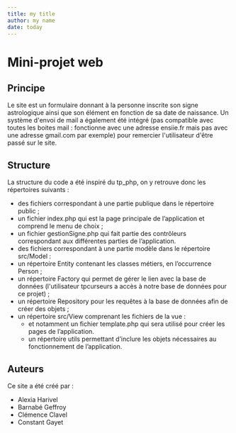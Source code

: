 ```yaml
---
title: my title
author: my name
date: today
---
```

# Mini-projet web

## Principe
Le site est un formulaire donnant à la personne inscrite son signe astrologique ainsi que son élément en fonction de sa date de naissance. 
Un système d'envoi de mail a également été intégré (pas compatible avec toutes les boites mail : fonctionne avec une adresse ensiie.fr mais pas avec une adresse gmail.com par exemple) pour remercier l'utilisateur d'être passé sur le site.

## Structure
La structure du code a été inspiré du tp_php, on y retrouve donc les répertoires suivants :

+ des fichiers correspondant à une partie publique dans le répertoire public ;
+ un fichier index.php qui est la page principale de l’application et comprend le menu de choix ;
+ un fichier gestionSigne.php qui fait partie des contrôleurs correspondant aux différentes parties de l’application.
+ des fichiers correspondant à une partie modèle dans le répertoire src/Model :
+ un répertoire Entity contenant les classes métiers, en l’occurrence Person ;
+ un répertoire Factory qui permet de gérer le lien avec la base de données (l'utilisateur tpcurseurs a accès à notre base de données pour ce projet) ;
+ un répertoire Repository pour les requêtes à la base de données afin de créer des objets ;
+ un répertoire src/View comprenant les fichiers de la vue :
    + et notamment un fichier template.php qui sera utilisé pour créer les pages de l’application.
    + un répertoire utils permettant d’inclure les objets nécessaires au fonctionnement de l’application.

## Auteurs
Ce site a été créé par :
- Alexia Harivel 
- Barnabé Geffroy
- Clémence Clavel 
- Constant Gayet 


